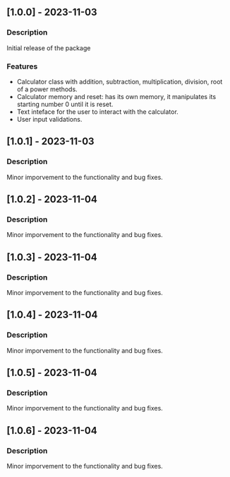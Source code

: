 ## [1.0.0] - 2023-11-03
### Description
Initial release of the package

### Features
- Calculator class with addition, subtraction, multiplication, division, root of a power methods.
- Calculator memory and reset: has its own memory, it manipulates its starting number 0 until it is reset.
- Text inteface for the user to interact with the calculator.
- User input validations.

## [1.0.1] - 2023-11-03
### Description
Minor imporvement to the functionality and bug fixes.

## [1.0.2] - 2023-11-04
### Description
Minor imporvement to the functionality and bug fixes.

## [1.0.3] - 2023-11-04
### Description
Minor imporvement to the functionality and bug fixes.

## [1.0.4] - 2023-11-04
### Description
Minor imporvement to the functionality and bug fixes.

## [1.0.5] - 2023-11-04
### Description
Minor imporvement to the functionality and bug fixes.

## [1.0.6] - 2023-11-04
### Description
Minor imporvement to the functionality and bug fixes.